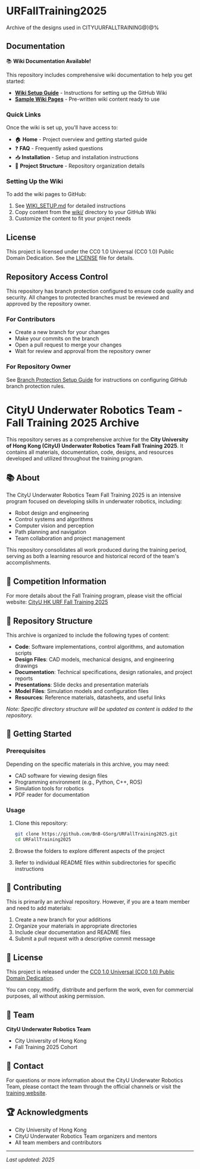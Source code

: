 # URFallTraining2025

Archive of the designs used in CITYUURFALLTRAINING@)@%

## Documentation

📚 **Wiki Documentation Available!**

This repository includes comprehensive wiki documentation to help you get started:

- **[Wiki Setup Guide](WIKI_SETUP.md)** - Instructions for setting up the GitHub Wiki
- **[Sample Wiki Pages](wiki/)** - Pre-written wiki content ready to use

### Quick Links

Once the wiki is set up, you'll have access to:

- 🏠 **Home** - Project overview and getting started guide
- ❓ **FAQ** - Frequently asked questions
- 📥 **Installation** - Setup and installation instructions  
- 📁 **Project Structure** - Repository organization details

### Setting Up the Wiki

To add the wiki pages to GitHub:

1. See [WIKI_SETUP.md](WIKI_SETUP.md) for detailed instructions
2. Copy content from the [wiki/](wiki/) directory to your GitHub Wiki
3. Customize the content to fit your project needs

## License

This project is licensed under the CC0 1.0 Universal (CC0 1.0) Public Domain Dedication. See the [LICENSE](LICENSE) file for details.
## Repository Access Control

This repository has branch protection configured to ensure code quality and security. All changes to protected branches must be reviewed and approved by the repository owner.

### For Contributors
- Create a new branch for your changes
- Make your commits on the branch
- Open a pull request to merge your changes
- Wait for review and approval from the repository owner

### For Repository Owner
See [Branch Protection Setup Guide](.github/BRANCH_PROTECTION_SETUP.md) for instructions on configuring GitHub branch protection rules.
# CityU Underwater Robotics Team - Fall Training 2025 Archive

This repository serves as a comprehensive archive for the **City University of Hong Kong (CityU) Underwater Robotics Team Fall Training 2025**. It contains all materials, documentation, code, designs, and resources developed and utilized throughout the training program.

## 📚 About

The CityU Underwater Robotics Team Fall Training 2025 is an intensive program focused on developing skills in underwater robotics, including:
- Robot design and engineering
- Control systems and algorithms
- Computer vision and perception
- Path planning and navigation
- Team collaboration and project management

This repository consolidates all work produced during the training period, serving as both a learning resource and historical record of the team's accomplishments.

## 🔗 Competition Information

For more details about the Fall Training program, please visit the official website:
[CityU HK URF Fall Training 2025](https://sites.google.com/view/cityuhkurfalltraining2025/home?authuser=0)

## 📁 Repository Structure

This archive is organized to include the following types of content:

- **Code**: Software implementations, control algorithms, and automation scripts
- **Design Files**: CAD models, mechanical designs, and engineering drawings
- **Documentation**: Technical specifications, design rationales, and project reports
- **Presentations**: Slide decks and presentation materials
- **Model Files**: Simulation models and configuration files
- **Resources**: Reference materials, datasheets, and useful links

*Note: Specific directory structure will be updated as content is added to the repository.*

## 🚀 Getting Started

### Prerequisites

Depending on the specific materials in this archive, you may need:
- CAD software for viewing design files
- Programming environment (e.g., Python, C++, ROS)
- Simulation tools for robotics
- PDF reader for documentation

### Usage

1. Clone this repository:
   ```bash
   git clone https://github.com/BnB-GSorg/URFallTraining2025.git
   cd URFallTraining2025
   ```

2. Browse the folders to explore different aspects of the project
3. Refer to individual README files within subdirectories for specific instructions

## 🤝 Contributing

This is primarily an archival repository. However, if you are a team member and need to add materials:

1. Create a new branch for your additions
2. Organize your materials in appropriate directories
3. Include clear documentation and README files
4. Submit a pull request with a descriptive commit message

## 📄 License

This project is released under the [CC0 1.0 Universal (CC0 1.0) Public Domain Dedication](LICENSE).

You can copy, modify, distribute and perform the work, even for commercial purposes, all without asking permission.

## 👥 Team

**CityU Underwater Robotics Team**
- City University of Hong Kong
- Fall Training 2025 Cohort

## 📧 Contact

For questions or more information about the CityU Underwater Robotics Team, please contact the team through the official channels or visit the [training website](https://sites.google.com/view/cityuhkurfalltraining2025/home?authuser=0).

## 🏆 Acknowledgments

- City University of Hong Kong
- CityU Underwater Robotics Team organizers and mentors
- All team members and contributors

---

*Last updated: 2025*
